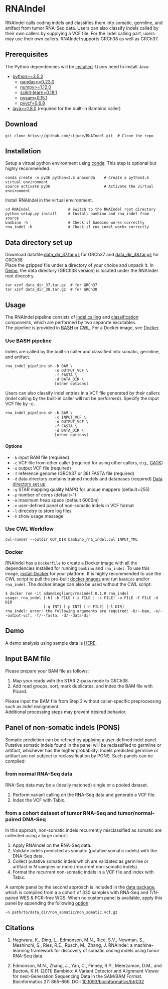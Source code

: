 # RNAIndel
RNAIndel calls coding indels and classifies them into 
somatic, germline, and artifact from tumor RNA-Seq data.
Users can also classify indels called by their own callers by
supplying a VCF file. For the indel calling part, users may use
their own callers. RNAIndel supports GRCh38 as well as GRCh37. 

## Prerequisites
The Python dependencies will be [installed](#installation). Users need to install Java.
* [python>=3.5.2](https://www.python.org/downloads/)
    * [pandas>=0.23.0](https://pandas.pydata.org/)
    * [numpy>=1.12.0](https://www.scipy.org/scipylib/download.html)
    * [scikit-learn=0.18.1](http://scikit-learn.org/stable/install.html#)
    * [pysam=0.15.1](https://pysam.readthedocs.io/en/latest/index.html)
    * [pyvcf=0.6.8](https://pyvcf.readthedocs.io/en/latest/index.html)
* [java>=1.8.0](https://www.java.com/en/download/) (required for the built-in Bambino caller)

## Download
```
git clone https://github.com/stjude/RNAIndel.git  # Clone the repo
```

## Installation
Setup a virtual python environment using [conda](https://conda.io/docs/). This step is optional but highly recommended.
```
conda create -n py36 python=3.6 anaconda    # Create a python3.6 virtual environment
source activate py36                        # Activate the virtual environment
```
Install RNAIndel in the virtual environment.
```
cd RNAIndel                 # Switch to the RNAIndel root directory
python setup.py install     # Install bambino and rna_indel from source
bambino -h                  # Check if bambino works correctly
rna_indel -h                # Check if rna_indel works correctly
```

## Data directory set up
Download datafile:[data_dir_37.tar.gz](http://ftp.stjude.org/pub/software/RNAIndel/data_dir_37.tar.gz) 
for GRCh37 and [data_dir_38.tar.gz](http://ftp.stjude.org/pub/software/RNAIndel/data_dir_38.tar.gz) for GRCh38 <br>
Place the gzipped file under a directory of your choice and unpack it. In [Demo](#demo), 
the data directory (GRCh38 version) is located under the RNAIndel root direcotry.<br>  
```
tar xzvf data_dir_37.tar.gz  # for GRCh37
tar xzvf data_dir_38.tar.gz  # for GRCh38
```

## Usage
The RNAIndel pipeline consists of [indel calling](./Bambino) and [classification](./RNAIndel) components, which are performed by two separate excutables.<br>
The pipeline is provided in [BASH](#use-bash-pipeline) or [CWL](#use-cwl-workflow). For a Docker image, see [Docker](#docker). <br>

### Use BASH pipeline
Indels are called by the built-in caller and classified into somatic, germline, and artifact. 
```
rna_indel_pipeline.sh -b BAM \
                      -o OUTPUT_VCF \
                      -f FASTA \
                      -d DATA_DIR \
                      [other options]
```
Users can also classify indel entries in a VCF file generated by their callers (indel calling by the built-in caller will not be performed).
Specify the input VCF file by -c. <br> 
```
rna_indel_pipeline.sh -b BAM \
                      -c INPUT_VCF \
                      -o OUTPUT_VCF \
                      -f FASTA \
                      -d DATA_DIR \
                      [other options]
```
#### Options
* ```-b``` input BAM file (required)
* ```-c``` VCF file from other caller (required for using other callers, e.g., [GATK](https://software.broadinstitute.org/gatk/))
* ```-o``` output VCF file (required)
* ```-f``` reference genome (GRCh37 or 38) FASTA file (required)
* ```-d``` data directory contains trained models and databases (required) [Data directory set up](#data-directory-set-up) 
* ```-q``` STAR mapping quality MAPQ for unique mappers (default=255)
* ```-p``` number of cores (default=1)
* ```-m``` maximum heap space (default 6000m)
* ```-n``` user-defined panel of non-somatic indels in VCF format
* ```-l``` direcotry to store log files 
* ```-h``` show usage message

### Use CWL Workflow
```
cwl-runner --outdir OUT_DIR bambino_rna_indel.cwl INPUT_YML
```

### Docker
RNAIndel has a `Dockerfile` to create a Docker image with all the dependencies installed for running `bambino` and `rna_indel`.
To use this image, [install Docker](https://docs.docker.com/install/) for your platform. It is highly recommended to use
the CWL script to pull the pre-built [docker images](https://cloud.docker.com/u/adamdingliang/repository/docker/adamdingliang/rnaindel)
and run `bambino` and/or `rna_indel`. The docker image can also be used without the CWL script:
```
$ docker run -it adamdingliang/rnaindel:0.1.0 rna_indel
usage: rna_indel [-h] -b FILE (-i FILE | -c FILE) -o FILE -f FILE -d DIR
                 [-q INT] [-p INT] [-n FILE] [-l DIR]
rna_indel: error: the following arguments are required: -b/--bam, -o/--output-vcf, -f/--fasta, -d/--data-dir
```

## Demo 
A demo analysis using sample data is [HERE](./sample_data).<br>

## Input BAM file
Please prepare your BAM file as follows:<br>

1. Map your reads with the STAR 2-pass mode to GRCh38.<br>
2. Add read groups, sort, mark duplicates, and index the BAM file with Picard.<br>

Please input the BAM file from Step 2 without caller-specific preprocessing such as indel realignment.<br>
Additional processing steps may prevent desired behavior.

## Panel of non-somatic indels (PONS)
Somatic prediction can be refined by applying a user-defined indel panel. Putative somatic indels found in the panel will be 
reclassified to germline or artifact, whichever has the higher probability. Indels predicted germline or artifact are not
subject to reclassification by PONS. Such panels can be compiled:
### from normal RNA-Seq data
RNA-Seq data may be a (ideally matched) single or a pooled dataset.<br>
1. Perform variant calling on the RNA-Seq data and generate a VCF file.<br>
2. Index the VCF with Tabix. <br>
### from a cohort dataset of tumor RNA-Seq and tumor/normal-paired DNA-Seq
In this approah, non-somatic indels recurrently misclassified as somatic are collected using a large cohort.<br>
1. Apply RNAIndel on the RNA-Seq data. <br>
2. Validate indels predicted as somatic (putative somatic indels) with the DNA-Seq data. <br>
3. Collect putative somatic indels which are validated as germline or artifact in N samples or more (recurrent non-somatic indels). <br>
4. Format the recurrent non-somatic indels in a VCF file and index with Tabix.<br>

A sample panel by the second approach is included in the [data package](#data-directory-set-up), which is compiled from a 
a cohort of 330 samples with RNA-Seq and T/N-paired WES & PCR-free WGS. When no custom panel is available, apply this panel by appending the following [option](#options):<br>
```
-n path/to/data_dir/non_somatic/non_somatic.vcf.gz
```

## Citations
1. Hagiwara, K., Ding, L., Edmonson, M.N., Rice, S.V., Newman, S., Meshinchi, S., Ries, R.E., Rusch, M., Zhang, J. RNAIndel: a machine-learning framework for discovery of somatic coding indels using tumor RNA-Seq data.    

2. Edmonson, M.N., Zhang, J., Yan, C., Finney, R.P., Meerzaman, D.M., and Buetow, K.H. (2011) Bambino: A Variant Detector 
and Alignment Viewer for next-Generation Sequencing Data in 
the SAM/BAM Format. Bioinformatics 27: 865–866. 
DOI: [10.1093/bioinformatics/btr032](https://www.ncbi.nlm.nih.gov/pmc/articles/PMC3051333/)
